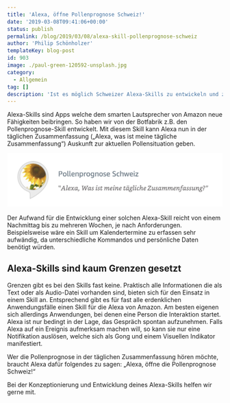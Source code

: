 ```yaml
---
title: 'Alexa, öffne Pollenprognose Schweiz!'
date: '2019-03-08T09:41:06+00:00'
status: publish
permalink: /blog/2019/03/08/alexa-skill-pollenprognose-schweiz
author: 'Philip Schönholzer'
templateKey: blog-post
id: 903
image: ./paul-green-120592-unsplash.jpg
category:
  - Allgemein
tag: []
description: 'Ist es möglich Schweizer Alexa-Skills zu entwickeln und zu publizieren? Was sind die Chancen von lokalen Skills?'
---
```


Alexa-Skills sind Apps welche dem smarten Lautsprecher von Amazon neue Fähigkeiten beibringen. So haben wir von der Botfabrik z.B. den Pollenprognose-Skill entwickelt. Mit diesem Skill kann Alexa nun in der täglichen Zusammenfassung („Alexa, was ist meine tägliche Zusammenfassung“) Auskunft zur aktuellen Pollensituation geben.

![Alexa App Store-Eintrag](Screenshot-2019-03-05-at-17.50.01.png)

Der Aufwand für die Entwicklung einer solchen Alexa-Skill reicht von einem Nachmittag bis zu mehreren Wochen, je nach Anforderungen. Beispielsweise wäre ein Skill um Kalendertermine zu erfassen sehr aufwändig, da unterschiedliche Kommandos und persönliche Daten benötigt würden.

## Alexa-Skills sind kaum Grenzen gesetzt

Grenzen gibt es bei den Skills fast keine. Praktisch alle Informationen die als Text oder als Audio-Datei vorhanden sind, bieten sich für den Einsatz in einem Skill an. Entsprechend gibt es für fast alle erdenklichen Anwendungsfälle einen Skill für die Alexa von Amazon. Am besten eigenen sich allerdings Anwendungen, bei denen eine Person die Interaktion startet. Alexa ist nur bedingt in der Lage, das Gespräch spontan aufzunehmen. Falls Alexa auf ein Ereignis aufmerksam machen will, so kann sie nur eine Notifikation auslösen, welche sich als Gong und einem Visuellen Indikator manifestiert.

Wer die Pollenprognose in der täglichen Zusammenfassung hören möchte, braucht Alexa dafür folgendes zu sagen: „Alexa, öffne die Pollenprognose Schweiz!“

Bei der Konzeptionierung und Entwicklung deines Alexa-Skills helfen wir gerne mit.
